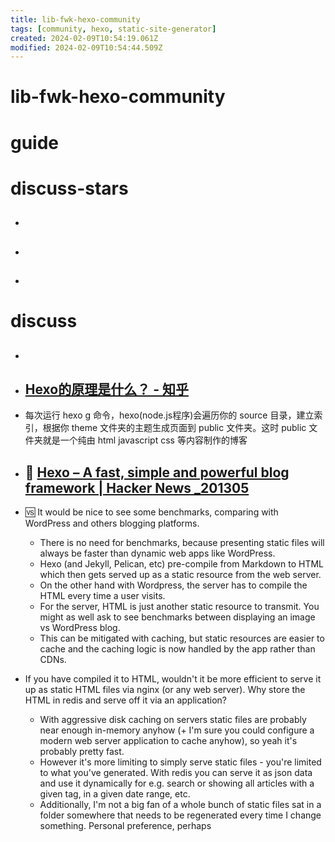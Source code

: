 ```yaml
---
title: lib-fwk-hexo-community
tags: [community, hexo, static-site-generator]
created: 2024-02-09T10:54:19.061Z
modified: 2024-02-09T10:54:44.509Z
---
```


# lib-fwk-hexo-community

# guide

# discuss-stars
- ## 

- ## 

- ## 
# discuss
- ## 

- ## [Hexo的原理是什么？ - 知乎](https://www.zhihu.com/question/51588481)
- 每次运行 hexo g 命令，hexo(node.js程序)会遍历你的 source 目录，建立索引，根据你 theme 文件夹的主题生成页面到 public 文件夹。这时 public 文件夹就是一个纯由 html javascript css 等内容制作的博客

- ## 🚀 [Hexo – A fast, simple and powerful blog framework | Hacker News _201305](https://news.ycombinator.com/item?id=5766352)
- 🆚️ It would be nice to see some benchmarks, comparing with WordPress and others blogging platforms.
  - There is no need for benchmarks, because presenting static files will always be faster than dynamic web apps like WordPress.
  - Hexo (and Jekyll, Pelican, etc) pre-compile from Markdown to HTML which then gets served up as a static resource from the web server. 
  - On the other hand with Wordpress, the server has to compile the HTML every time a user visits.
  - For the server, HTML is just another static resource to transmit. You might as well ask to see benchmarks between displaying an image vs WordPress blog.
  - This can be mitigated with caching, but static resources are easier to cache and the caching logic is now handled by the app rather than CDNs.

- If you have compiled it to HTML, wouldn't it be more efficient to serve it up as static HTML files via nginx (or any web server). Why store the HTML in redis and serve off it via an application?
  - With aggressive disk caching on servers static files are probably near enough in-memory anyhow (+ I'm sure you could configure a modern web server application to cache anyhow), so yeah it's probably pretty fast.
  - However it's more limiting to simply serve static files - you're limited to what you've generated. With redis you can serve it as json data and use it dynamically for e.g. search or showing all articles with a given tag, in a given date range, etc.
  - Additionally, I'm not a big fan of a whole bunch of static files sat in a folder somewhere that needs to be regenerated every time I change something. Personal preference, perhaps
